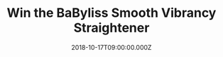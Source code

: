 ---
campaign-uuid: "c-639650cd-efbc-4c28-8e49-2b795d02fdb5"
type: "Competition"
category: "Technology"
date: "2018-10-17T09:00:00.000Z"
end-date: "2018-10-24T23:59:00.000Z"
disable-form: false
is_promoted: false
has_entry_page: true
title: "Win the BaByliss Smooth Vibrancy Straightener"
competition-description: "<p>Nothing better than achieving beautiful salon sleek hair.\
  \ Soft, smooth and shiny hair… We want you to look your best that is why we are\
  \ giving you the chance of winning the BaByliss Smooth Vibrancy Straightener.</p>\r\
  \n<p>Ready to show your perfect hair anywhere you go?</p>"
hero-header: "Win the BaByliss Smooth Vibrancy Straightener"
terms-confirmation: "N/A"
banner-img: "https://assets.expresslyapp.com/asset-0f4a2aec-31f9-4084-8d93-800d04f4a6bf.jpg"
logo-left-href: "http://club.expressly.io"
logo-left-image: "https://assets.expresslyapp.com/asset-7665f159-806e-4748-8f5c-90e3facbf272.jpg"
logo-left-title: "Expressly Club"
bg-image-hero: "https://assets.expresslyapp.com/asset-a797c9dd-bbd7-4629-ad05-2116b09ec9ea.jpg"
bg-image-first: "https://assets.expresslyapp.com/asset-d8fbd002-5bc8-4eec-8dd8-e9f65f04e276.jpg"
section1-content: "<p>The Babylis Smooth Vibrancy Straightener features ceramic plates\
  \ infused macadamia and camellia oils for an easy glide and ultra-smooth finish.\
  \ The longer plates can straighten larger sections at one time for quick styling.</p>\r\
  \n<p>Perfect for traveling with its multi-voltage feature it will deliver flawless\
  \ results at home or away. With its curved housing design it means you can mix up\
  \ your style and create curly and wavy looks.</p> \r\n<p>Prepare yourself for your\
  \ summer holidays with the new Babyliss Smooth Vibrancy Straightener and get ready\
  \ to stand out anywhere!</p>"
entry-title: "Win the BaByliss Smooth Vibrancy Straightener"
entry-content: "Enter the draw to win the Babyliss Smooth Vibrancy Straightener \r\
  \nby completing the form below before 23:59 on 24th of October 2018."
has-winner: false
prize-description: "BaByliss Smooth Vibrancy Straightener"
special-conditions: "Multiple entries are allowed up to one every day."
country-restrictions:
- "GB"
---